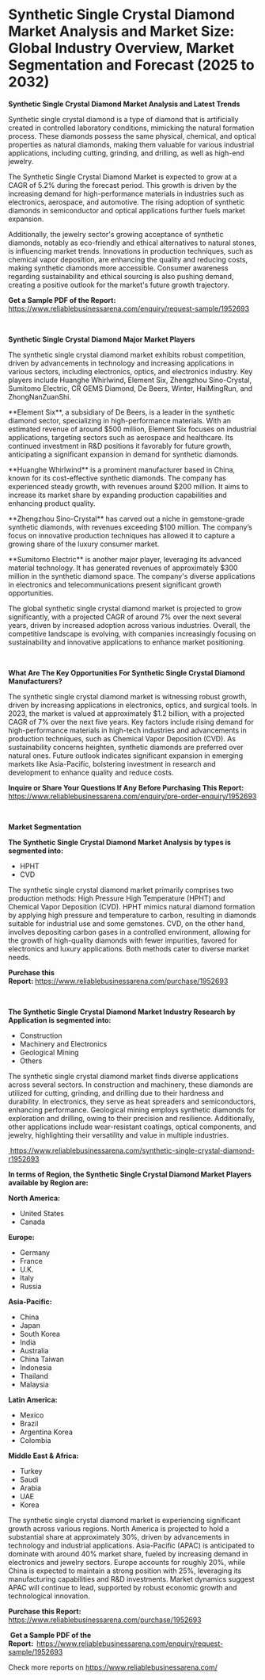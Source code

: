 <p><h1>Synthetic Single Crystal Diamond Market Analysis and Market Size: Global Industry Overview, Market Segmentation and Forecast (2025 to 2032)</h1></p><p><strong>Synthetic Single Crystal Diamond Market Analysis and Latest Trends</strong></p>
<p><p>Synthetic single crystal diamond is a type of diamond that is artificially created in controlled laboratory conditions, mimicking the natural formation process. These diamonds possess the same physical, chemical, and optical properties as natural diamonds, making them valuable for various industrial applications, including cutting, grinding, and drilling, as well as high-end jewelry.</p><p>The Synthetic Single Crystal Diamond Market is expected to grow at a CAGR of 5.2% during the forecast period. This growth is driven by the increasing demand for high-performance materials in industries such as electronics, aerospace, and automotive. The rising adoption of synthetic diamonds in semiconductor and optical applications further fuels market expansion. </p><p>Additionally, the jewelry sector's growing acceptance of synthetic diamonds, notably as eco-friendly and ethical alternatives to natural stones, is influencing market trends. Innovations in production techniques, such as chemical vapor deposition, are enhancing the quality and reducing costs, making synthetic diamonds more accessible. Consumer awareness regarding sustainability and ethical sourcing is also pushing demand, creating a positive outlook for the market's future growth trajectory.</p></p>
<p><strong>Get a Sample PDF of the Report:&nbsp;</strong> <a href="https://www.reliablebusinessarena.com/enquiry/request-sample/1952693?utm_campaign=1948&utm_medium=2&utm_source=Github&utm_content=ia&utm_term=30012025&utm_id=synthetic-single-crystal-diamond">https://www.reliablebusinessarena.com/enquiry/request-sample/1952693</a></p>
<p>&nbsp;</p>
<p><strong>Synthetic Single Crystal Diamond Major Market Players</strong></p>
<p><p>The synthetic single crystal diamond market exhibits robust competition, driven by advancements in technology and increasing applications in various sectors, including electronics, optics, and electronics industry. Key players include Huanghe Whirlwind, Element Six, Zhengzhou Sino-Crystal, Sumitomo Electric, CR GEMS Diamond, De Beers, Winter, HaiMingRun, and ZhongNanZuanShi.</p><p>**Element Six**, a subsidiary of De Beers, is a leader in the synthetic diamond sector, specializing in high-performance materials. With an estimated revenue of around $500 million, Element Six focuses on industrial applications, targeting sectors such as aerospace and healthcare. Its continued investment in R&D positions it favorably for future growth, anticipating a significant expansion in demand for synthetic diamonds.</p><p>**Huanghe Whirlwind** is a prominent manufacturer based in China, known for its cost-effective synthetic diamonds. The company has experienced steady growth, with revenues around $200 million. It aims to increase its market share by expanding production capabilities and enhancing product quality.</p><p>**Zhengzhou Sino-Crystal** has carved out a niche in gemstone-grade synthetic diamonds, with revenues exceeding $100 million. The company’s focus on innovative production techniques has allowed it to capture a growing share of the luxury consumer market.</p><p>**Sumitomo Electric** is another major player, leveraging its advanced material technology. It has generated revenues of approximately $300 million in the synthetic diamond space. The company's diverse applications in electronics and telecommunications present significant growth opportunities.</p><p>The global synthetic single crystal diamond market is projected to grow significantly, with a projected CAGR of around 7% over the next several years, driven by increased adoption across various industries. Overall, the competitive landscape is evolving, with companies increasingly focusing on sustainability and innovative applications to enhance market positioning.</p></p>
<p>&nbsp;</p>
<p><strong>What Are The Key Opportunities For Synthetic Single Crystal Diamond Manufacturers?</strong></p>
<p><p>The synthetic single crystal diamond market is witnessing robust growth, driven by increasing applications in electronics, optics, and surgical tools. In 2023, the market is valued at approximately $1.2 billion, with a projected CAGR of 7% over the next five years. Key factors include rising demand for high-performance materials in high-tech industries and advancements in production techniques, such as Chemical Vapor Deposition (CVD). As sustainability concerns heighten, synthetic diamonds are preferred over natural ones. Future outlook indicates significant expansion in emerging markets like Asia-Pacific, bolstering investment in research and development to enhance quality and reduce costs.</p></p>
<p><strong>Inquire or Share Your Questions If Any Before Purchasing This Report:</strong> <a href="https://www.reliablebusinessarena.com/enquiry/pre-order-enquiry/1952693?utm_campaign=1948&utm_medium=2&utm_source=Github&utm_content=ia&utm_term=30012025&utm_id=synthetic-single-crystal-diamond">https://www.reliablebusinessarena.com/enquiry/pre-order-enquiry/1952693</a></p>
<p>&nbsp;</p>
<p><strong>Market Segmentation</strong></p>
<p><strong>The Synthetic Single Crystal Diamond Market Analysis by types is segmented into:</strong></p>
<p><ul><li>HPHT</li><li>CVD</li></ul></p>
<p><p>The synthetic single crystal diamond market primarily comprises two production methods: High Pressure High Temperature (HPHT) and Chemical Vapor Deposition (CVD). HPHT mimics natural diamond formation by applying high pressure and temperature to carbon, resulting in diamonds suitable for industrial use and some gemstones. CVD, on the other hand, involves depositing carbon gases in a controlled environment, allowing for the growth of high-quality diamonds with fewer impurities, favored for electronics and luxury applications. Both methods cater to diverse market needs.</p></p>
<p><strong>Purchase this Report:&nbsp;</strong><a href="https://www.reliablebusinessarena.com/purchase/1952693?utm_campaign=1948&utm_medium=2&utm_source=Github&utm_content=ia&utm_term=30012025&utm_id=synthetic-single-crystal-diamond">https://www.reliablebusinessarena.com/purchase/1952693</a></p>
<p>&nbsp;</p>
<p><strong>The Synthetic Single Crystal Diamond Market Industry Research by Application is segmented into:</strong></p>
<p><ul><li>Construction</li><li>Machinery and Electronics</li><li>Geological Mining</li><li>Others</li></ul></p>
<p><p>The synthetic single crystal diamond market finds diverse applications across several sectors. In construction and machinery, these diamonds are utilized for cutting, grinding, and drilling due to their hardness and durability. In electronics, they serve as heat spreaders and semiconductors, enhancing performance. Geological mining employs synthetic diamonds for exploration and drilling, owing to their precision and resilience. Additionally, other applications include wear-resistant coatings, optical components, and jewelry, highlighting their versatility and value in multiple industries.</p></p>
<p><a href="https://www.reliablebusinessarena.com/synthetic-single-crystal-diamond-r1952693?utm_campaign=1948&utm_medium=2&utm_source=Github&utm_content=ia&utm_term=30012025&utm_id=synthetic-single-crystal-diamond">&nbsp;https://www.reliablebusinessarena.com/synthetic-single-crystal-diamond-r1952693</a></p>
<p><strong>In terms of Region, the Synthetic Single Crystal Diamond Market Players available by Region are:</strong></p>
<p>
    <p> <strong> North America: </strong>
        <ul>
            <li>United States</li>
            <li>Canada</li>
        </ul>
        </p> 
    <p> <strong> Europe: </strong>
        <ul>
            <li>Germany</li>
            <li>France</li>
            <li>U.K.</li>
            <li>Italy</li>
            <li>Russia</li>
        </ul>
        </p> 
    <p> <strong> Asia-Pacific: </strong>
        <ul>
            <li>China</li>
            <li>Japan</li>
            <li>South Korea</li>
            <li>India</li>
            <li>Australia</li>
            <li>China Taiwan</li>
            <li>Indonesia</li>
            <li>Thailand</li>
            <li>Malaysia</li>
        </ul>
        </p> 
    <p> <strong> Latin America: </strong>
        <ul>
            <li>Mexico</li>
            <li>Brazil</li>
            <li>Argentina Korea</li>
            <li>Colombia</li>
        </ul>
        </p> 
    <p> <strong> Middle East & Africa: </strong>
        <ul>
            <li>Turkey</li>
            <li>Saudi</li>
            <li>Arabia</li>
            <li>UAE</li>
            <li>Korea</li>
        </ul>
    </p>
    </p>
<p><p>The synthetic single crystal diamond market is experiencing significant growth across various regions. North America is projected to hold a substantial share at approximately 30%, driven by advancements in technology and industrial applications. Asia-Pacific (APAC) is anticipated to dominate with around 40% market share, fueled by increasing demand in electronics and jewelry sectors. Europe accounts for roughly 20%, while China is expected to maintain a strong position with 25%, leveraging its manufacturing capabilities and R&D investments. Market dynamics suggest APAC will continue to lead, supported by robust economic growth and technological innovation.</p></p>
<p><strong>Purchase this Report: </strong><a href="https://www.reliablebusinessarena.com/purchase/1952693?utm_campaign=1948&utm_medium=2&utm_source=Github&utm_content=ia&utm_term=30012025&utm_id=synthetic-single-crystal-diamond">https://www.reliablebusinessarena.com/purchase/1952693</a></p>
<p>&nbsp;<strong>Get a Sample PDF of the Report:&nbsp;&nbsp;</strong><a href="https://www.reliablebusinessarena.com/enquiry/request-sample/1952693?utm_campaign=1948&utm_medium=2&utm_source=Github&utm_content=ia&utm_term=30012025&utm_id=synthetic-single-crystal-diamond">https://www.reliablebusinessarena.com/enquiry/request-sample/1952693</a></p>
<p><strong></strong></p>
<p>Check more reports on <a href="https://www.reliablebusinessarena.com/?utm_campaign=1948&utm_medium=2&utm_source=Github&utm_content=ia&utm_term=30012025&utm_id=synthetic-single-crystal-diamond">https://www.reliablebusinessarena.com/</a></p>